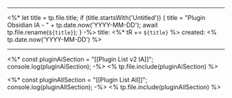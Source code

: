 
---
<%*
   let title = tp.file.title;
   if (title.startsWith('Untitled')) {
      title = "Plugin Obsidian IA - " + tp.date.now('YYYY-MM-DD');
      await tp.file.rename(`${title}`);
   }
-%>
title: <%* tR += `${title}` %>
created: <% tp.date.now('YYYY-MM-DD') %>

---

<%* 
const pluginAiSection = "[[Plugin List v2 IA]]";
console.log(pluginAiSection);
-%>
<% tp.file.include(pluginAiSection) %>

<%* 
const pluginAllSection = "[[Plugin List All]]";
console.log(pluginAllSection);
-%>
<% tp.file.include(pluginAllSection) %>
